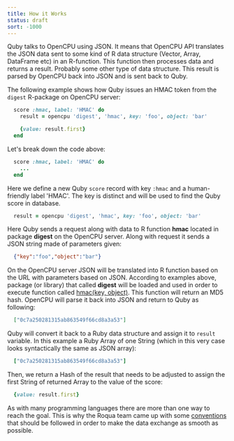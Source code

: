 ```yaml
---
title: How it Works
status: draft
sort: -1000
---
```


Quby talks to OpenCPU using JSON. It means that OpenCPU API translates the JSON data sent to some kind of R data
structure (Vector, Array, DataFrame etc) in an R-function. This function then processes data and returns a result.
Probably some other type of data structure. This result is parsed by OpenCPU back into JSON and is sent back to Quby.

The following example shows how Quby issues an HMAC token from the `digest` R-package on OpenCPU server:

``` ruby
  score :hmac, label: 'HMAC' do
    result = opencpu 'digest', 'hmac', key: 'foo', object: 'bar'

    {value: result.first}
  end
```

Let's break down the code above:

``` ruby
  score :hmac, label: 'HMAC' do
    ...
  end
```

Here we define a new Quby `score` record with key `:hmac` and a human-friendly label 'HMAC'. The key is distinct and
will be used to find the Quby score in database.

``` ruby
  result = opencpu 'digest', 'hmac', key: 'foo', object: 'bar'
```

Here Quby sends a request along with data to R function **hmac** located in package **digest** on the OpenCPU server.
Along with request it sends a JSON string made of parameters given:

``` json
  {"key":"foo","object":"bar"}
```

On the OpenCPU server JSON will be translated into R function based on the URL with parameters based on JSON. According
to examples above, package (or library) that called **digest** will be loaded and used in order to execute function
called [hmac(key, object)](http://www.rdocumentation.org/packages/digest/versions/0.6.10/topics/hmac). This function will return an MD5
hash. OpenCPU will parse it back into JSON and return to Quby as following:

``` json
  ["0c7a250281315ab863549f66cd8a3a53"]
```

Quby will convert it back to a Ruby data structure and assign it to `result` variable. In this example a Ruby Array of
one String (which in this very case looks syntactically the same as JSON array):

``` ruby
  ["0c7a250281315ab863549f66cd8a3a53"]
```

Then, we return a Hash of the result that needs to be adjusted to assign the first String of returned Array to the value
of the score:

``` ruby
  {value: result.first}
```

As with many programming languages there are more than one way to reach the goal. This is why the Roqua team came up
with some [conventions](../conventions/) that should be followed in order to make the data exchange as smooth as possible.
